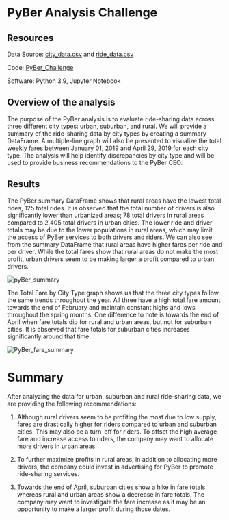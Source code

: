 # PyBer Analysis Challenge

## Resources
Data Source: [city_data.csv](https://github.com/monsecc01/PyBer_Challenge/blob/main/city_data.csv) and [ride_data.csv](https://github.com/monsecc01/PyBer_Challenge/blob/main/ride_data.csv)

Code: [PyBer_Challenge](https://github.com/monsecc01/PyBer_Challenge/blob/d8d01a329dbf5fda6bcb81774c3e412f6b3fe4d9/PyBer_Challenge.ipynb)

Software: Python 3.9, Jupyter Notebook

## Overview of the analysis

The purpose of the PyBer analysis is to evaluate ride-sharing data across three different city types: urban, suburban, and rural. We will provide a summary of the ride-sharing data by city types by creating a summary DataFrame. A multiple-line graph will also be presented to visualize the total weekly fares between January 01, 2019 and April 29, 2019 for each city type. The analysis will help identify discrepancies by city type and will be used to provide business recommendations to the PyBer CEO. 

## Results

The PyBer summary DataFrame shows that rural areas have the lowest total rides, 125 total rides. It is observed that the total number of drivers is also significantly lower than urbanized areas; 78 total drivers in rural areas compared to 2,405 total drivers in urban cities. The lower ride and driver totals may be due to the lower populations in rural areas, which may limit the access of PyBer services to both drivers and riders. We can also see from the summary DataFrame that rural areas have higher fares per ride and per driver. While the total fares show that rural areas do not make the most profit, urban drivers seem to be making larger a profit compared to urban drivers. 

 ![pyBer_summary](https://user-images.githubusercontent.com/81447450/116019167-3b048300-a609-11eb-817e-e8461ef99bf5.png)

The Total Fare by City Type graph shows us that the three city types follow the same trends throughout the year. All three have a high total fare amount towards the end of February and maintain constant highs and lows throughout the spring months. One difference to note is towards the end of April when fare totals dip for rural and urban areas, but not for suburban cities. It is observed that fare totals for suburban cities increases significantly around that time. 

![PyBer_fare_summary](https://user-images.githubusercontent.com/81447450/116019182-42c42780-a609-11eb-98e7-ac41bb3651dd.png)

# Summary

After analyzing the data for urban, suburban and rural ride-sharing data, we are providing the following recommendations:

1. Although rural drivers seem to be profiting the most due to low supply, fares are drastically higher for riders compared to urban and suburban cities. This may also be a turn-off for riders. To offset the high average fare and increase access to riders, the company may want to allocate more drivers in urban areas.

2. To further maximize profits in rural areas, in addition to allocating more drivers, the company could invest in advertising for PyBer to promote ride-sharing services.

3. Towards the end of April, suburban cities show a hike in fare totals whereas rural and urban areas show a decrease in fare totals. The company may want to investigate the fare increase as it may be an opportunity to make a larger profit during those dates. 
